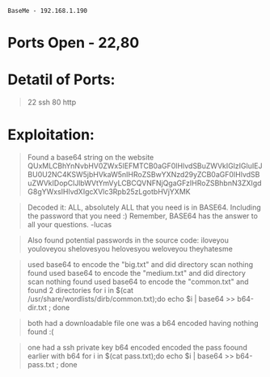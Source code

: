 ```
BaseMe - 192.168.1.190
```

# Ports Open - 22,80

# Detatil of Ports:
> 22	ssh
> 80	http

# Exploitation:
> Found a base64 string on the website
	QUxMLCBhYnNvbHV0ZWx5IEFMTCB0aGF0IHlvdSBuZWVkIGlzIGluIEJBU0U2NC4KSW5jbHVkaW5nIHRoZSBwYXNzd29yZCB0aGF0IHlvdSBuZWVkIDopClJlbWVtYmVyLCBCQVNFNjQgaGFzIHRoZSBhbnN3ZXIgdG8gYWxsIHlvdXIgcXVlc3Rpb25zLgotbHVjYXMK

> Decoded it:
	ALL, absolutely ALL that you need is in BASE64.
	Including the password that you need :)
	Remember, BASE64 has the answer to all your questions.
	-lucas

> Also found potential passwords in the source code:
	iloveyou
	youloveyou
	shelovesyou
	helovesyou
	weloveyou
	theyhatesme

> used base64 to encode the "big.txt" and did directory scan
> nothing found
> used base64 to encode the "medium.txt" and did directory scan
> nothing found
> used base64 to encode the "common.txt" and found 2 directories
	for i in $(cat /usr/share/wordlists/dirb/common.txt);do echo $i | base64 >> b64-dir.txt ; done

> both had a downloadable file
> one was a b64 encoded having
	nothing found :(

> one had a ssh private key b64 encoded
> encoded the pass foound earlier with b64
	for i in $(cat pass.txt);do echo $i | base64 >> b64-pass.txt ; done

>